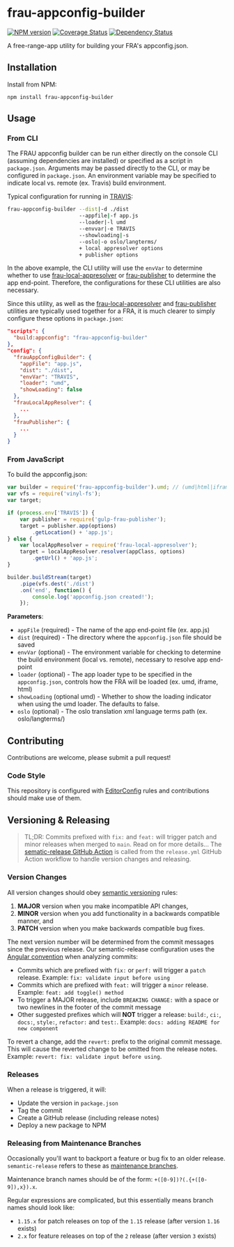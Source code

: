 # frau-appconfig-builder

[![NPM version][npm-image]][npm-url]
[![Coverage Status][coverage-image]][coverage-url]
[![Dependency Status][dependencies-image]][dependencies-url]

A free-range-app utility for building your FRA's appconfig.json.

## Installation

Install from NPM:
```shell
npm install frau-appconfig-builder
```

## Usage

### From CLI

The FRAU appconfig builder can be run either directly on the console CLI (assuming dependencies are installed) or specified as a script in `package.json`.  Arguments may be passed directly to the CLI, or may be configured in `package.json`.  An environment variable may be specified to indicate local vs. remote (ex. Travis) build environment.

Typical configuration for running in [TRAVIS](https://magnum.travis-ci.com/):

```sh
frau-appconfig-builder --dist|-d ./dist
                       --appfile|-f app.js
                       --loader|-l umd
                       --envvar|-e TRAVIS
                       --showloading|-s
                       --oslo|-o oslo/langterms/
                       + local appresolver options
                       + publisher options
```

In the above example, the CLI utility will use the `envVar` to determine whether to use [frau-local-appresolver](https://github.com/Brightspace/frau-local-appresolver/blob/master/README.md) or [frau-publisher](https://github.com/Brightspace/frau-publisher/blob/master/README.md) to determine the app end-point.  Therefore, the configurations for these CLI utilities are also necessary.

Since this utility, as well as the [frau-local-appresolver](https://github.com/Brightspace/frau-local-appresolver/blob/master/README.md) and [frau-publisher](https://github.com/Brightspace/frau-publisher/blob/master/README.md) utilities are typically used together for a FRA, it is much clearer to simply configure these options in `package.json`:

```json
"scripts": {
  "build:appconfig": "frau-appconfig-builder"
},
"config": {
  "frauAppConfigBuilder": {
    "appFile": "app.js",
    "dist": "./dist",
    "envVar": "TRAVIS",
    "loader": "umd",
    "showLoading": false
  },
  "frauLocalAppResolver": {
    ...
  },
  "frauPublisher": {
    ...
  }
}
```

### From JavaScript

To build the appconfig.json:

```javascript
var builder = require('frau-appconfig-builder').umd; // (umd|html|iframe)
var vfs = require('vinyl-fs');
var target;

if (process.env['TRAVIS']) {
	var publisher = require('gulp-frau-publisher');
	target = publisher.app(options)
		.getLocation() + 'app.js';
} else {
	var localAppResolver = require('frau-local-appresolver');
	target = localAppResolver.resolver(appClass, options)
		.getUrl() + 'app.js';
}

builder.buildStream(target)
	.pipe(vfs.dest('./dist')
	.on('end', function() {
		console.log('appconfig.json created!');
	});
```

**Parameters**:

- `appFile` (required) - The name of the app end-point file (ex. app.js)
- `dist` (required) - The directory where the `appconfig.json` file should be saved
- `envVar` (optional) - The environment variable for checking to determine the build environment (local vs. remote), necessary to resolve app end-point
- `loader` (optional) - The app loader type to be specified in the `appconfig.json`, controls how the FRA will be loaded (ex. umd, iframe, html)
- `showLoading` (optional umd) - Whether to show the loading indicator when using the umd loader. The defaults to false.
- `oslo` (optional) - The oslo translation xml language terms path (ex. oslo/langterms/)

## Contributing

Contributions are welcome, please submit a pull request!

### Code Style

This repository is configured with [EditorConfig](http://editorconfig.org) rules and contributions should make use of them.

## Versioning & Releasing

> TL;DR: Commits prefixed with `fix:` and `feat:` will trigger patch and minor releases when merged to `main`. Read on for more details...
The [sematic-release GitHub Action](https://github.com/BrightspaceUI/actions/tree/master/semantic-release) is called from the `release.yml` GitHub Action workflow to handle version changes and releasing.

### Version Changes

All version changes should obey [semantic versioning](https://semver.org/) rules:
1. **MAJOR** version when you make incompatible API changes,
2. **MINOR** version when you add functionality in a backwards compatible manner, and
3. **PATCH** version when you make backwards compatible bug fixes.

The next version number will be determined from the commit messages since the previous release. Our semantic-release configuration uses the [Angular convention](https://github.com/conventional-changelog/conventional-changelog/tree/master/packages/conventional-changelog-angular) when analyzing commits:
* Commits which are prefixed with `fix:` or `perf:` will trigger a `patch` release. Example: `fix: validate input before using`
* Commits which are prefixed with `feat:` will trigger a `minor` release. Example: `feat: add toggle() method`
* To trigger a MAJOR release, include `BREAKING CHANGE:` with a space or two newlines in the footer of the commit message
* Other suggested prefixes which will **NOT** trigger a release: `build:`, `ci:`, `docs:`, `style:`, `refactor:` and `test:`. Example: `docs: adding README for new component`

To revert a change, add the `revert:` prefix to the original commit message. This will cause the reverted change to be omitted from the release notes. Example: `revert: fix: validate input before using`.

### Releases

When a release is triggered, it will:
* Update the version in `package.json`
* Tag the commit
* Create a GitHub release (including release notes)
* Deploy a new package to NPM

### Releasing from Maintenance Branches

Occasionally you'll want to backport a feature or bug fix to an older release. `semantic-release` refers to these as [maintenance branches](https://semantic-release.gitbook.io/semantic-release/usage/workflow-configuration#maintenance-branches).

Maintenance branch names should be of the form: `+([0-9])?(.{+([0-9]),x}).x`.

Regular expressions are complicated, but this essentially means branch names should look like:
* `1.15.x` for patch releases on top of the `1.15` release (after version `1.16` exists)
* `2.x` for feature releases on top of the `2` release (after version `3` exists)

[npm-url]: https://www.npmjs.org/package/frau-appconfig-builder
[npm-image]: https://img.shields.io/npm/v/frau-appconfig-builder.svg
[coverage-url]: https://coveralls.io/r/Brightspace/frau-appconfig-builder?branch=master
[coverage-image]: https://img.shields.io/coveralls/Brightspace/frau-appconfig-builder.svg
[dependencies-url]: https://david-dm.org/brightspace/frau-appconfig-builder
[dependencies-image]: https://img.shields.io/david/Brightspace/frau-appconfig-builder.svg
